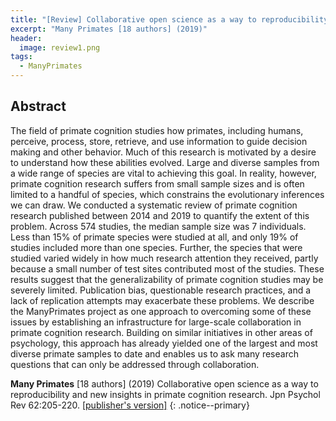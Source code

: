 ```yaml
---
title: "[Review] Collaborative open science as a way to reproducibility and new insights in primate cognition research"
excerpt: "Many Primates [18 authors] (2019)"
header:
  image: review1.png
tags:
  - ManyPrimates
---
```


## Abstract

The field of primate cognition studies how primates, including humans, perceive, process, store, retrieve, and use information to guide decision making and other behavior. Much of this research is motivated by a desire to understand how these abilities evolved. Large and diverse samples from a wide range of species are vital to achieving this goal. In reality, however, primate cognition research suffers from small sample sizes and is often limited to a handful of species, which constrains the evolutionary inferences we can draw. We conducted a systematic review of primate cognition research published between 2014 and 2019 to quantify the extent of this problem. Across 574 studies, the median sample size was 7 individuals. Less than 15% of primate species were studied at all, and only 19% of studies included more than one species. Further, the species that were studied varied widely in how much research attention they received, partly because a small number of test sites contributed most of the studies. These results suggest that the generalizability of primate cognition studies may be severely limited. Publication bias, questionable research practices, and a lack of replication attempts may exacerbate these problems. We describe the ManyPrimates project as one approach to overcoming some of these issues by establishing an infrastructure for large-scale collaboration in primate cognition research. Building on similar initiatives in other areas of psychology, this approach has already yielded one of the largest and most diverse primate samples to date and enables us to ask many research questions that can only be addressed through collaboration.

**Many Primates** [18 authors] (2019) Collaborative open science as a way to reproducibility and new insights in primate cognition research. Jpn Psychol Rev 62:205-220. [[publisher's version]](https://manyprimates.github.io/assets/pdfs/ManyPrimates_JPR_2019.pdf)
{: .notice--primary}
